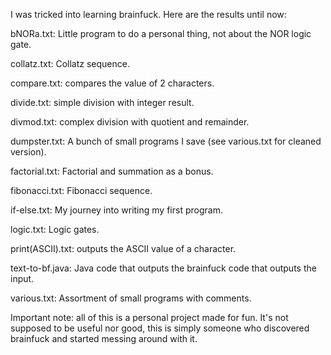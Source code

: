 I was tricked into learning brainfuck. Here are the results until now:

bNORa.txt: Little program to do a personal thing, not about the NOR logic gate.

collatz.txt: Collatz sequence.

compare.txt: compares the value of 2 characters.

divide.txt: simple division with integer result.

divmod.txt: complex division with quotient and remainder.

dumpster.txt: A bunch of small programs I save (see various.txt for cleaned version).

factorial.txt: Factorial and summation as a bonus.

fibonacci.txt: Fibonacci sequence.

if-else.txt: My journey into writing my first program.

logic.txt: Logic gates.

print(ASCII).txt: outputs the ASCII value of a character.

text-to-bf.java: Java code that outputs the brainfuck code that outputs the input.

various.txt: Assortment of small programs with comments.

Important note: all of this is a personal project made for fun.
It's not supposed to be useful nor good, this is simply someone who discovered brainfuck and started messing around with it.
